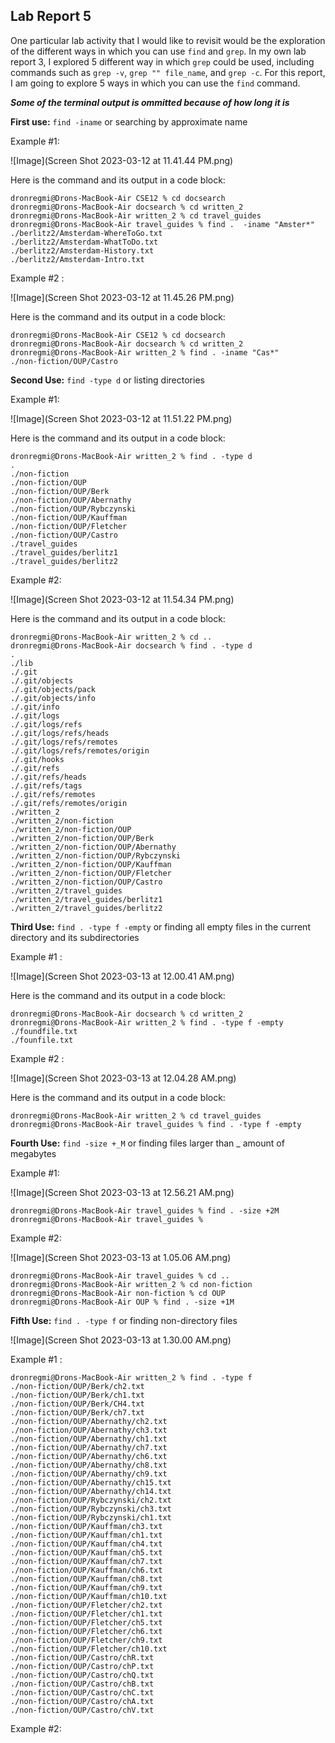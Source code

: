 __Lab Report 5__
---
One particular lab activity that I would like to revisit would be the exploration of the different ways in which you can use `find` and `grep`. In my 
own lab report 3, I explored 5 different way in which `grep` could be used, including commands such as `grep -v`, `grep "" file_name`, and `grep -c`.
For this report, I am going to explore 5 ways in which you can use the `find` command.

***Some of the terminal output is ommitted because of how long it is***

__First use:__  `find -iname` or searching by approximate name

Example #1:

![Image](Screen Shot 2023-03-12 at 11.41.44 PM.png)

Here is the command and its output in a code block:

```
dronregmi@Drons-MacBook-Air CSE12 % cd docsearch            
dronregmi@Drons-MacBook-Air docsearch % cd written_2            
dronregmi@Drons-MacBook-Air written_2 % cd travel_guides        
dronregmi@Drons-MacBook-Air travel_guides % find .  -iname "Amster*"
./berlitz2/Amsterdam-WhereToGo.txt
./berlitz2/Amsterdam-WhatToDo.txt
./berlitz2/Amsterdam-History.txt
./berlitz2/Amsterdam-Intro.txt
```

Example #2 :

![Image](Screen Shot 2023-03-12 at 11.45.26 PM.png)

Here is the command and its output in a code block:
```
dronregmi@Drons-MacBook-Air CSE12 % cd docsearch            
dronregmi@Drons-MacBook-Air docsearch % cd written_2 
dronregmi@Drons-MacBook-Air written_2 % find . -iname "Cas*"
./non-fiction/OUP/Castro
```

__Second Use:__ `find -type d` or listing directories

Example #1:

![Image](Screen Shot 2023-03-12 at 11.51.22 PM.png)

Here is the command and its output in a code block:
```
dronregmi@Drons-MacBook-Air written_2 % find . -type d          
.
./non-fiction
./non-fiction/OUP
./non-fiction/OUP/Berk
./non-fiction/OUP/Abernathy
./non-fiction/OUP/Rybczynski
./non-fiction/OUP/Kauffman
./non-fiction/OUP/Fletcher
./non-fiction/OUP/Castro
./travel_guides
./travel_guides/berlitz1
./travel_guides/berlitz2
```

Example #2:

![Image](Screen Shot 2023-03-12 at 11.54.34 PM.png)

Here is the command and its output in a code block:

```
dronregmi@Drons-MacBook-Air written_2 % cd ..               
dronregmi@Drons-MacBook-Air docsearch % find . -type d
.
./lib
./.git
./.git/objects
./.git/objects/pack
./.git/objects/info
./.git/info
./.git/logs
./.git/logs/refs
./.git/logs/refs/heads
./.git/logs/refs/remotes
./.git/logs/refs/remotes/origin
./.git/hooks
./.git/refs
./.git/refs/heads
./.git/refs/tags
./.git/refs/remotes
./.git/refs/remotes/origin
./written_2
./written_2/non-fiction
./written_2/non-fiction/OUP
./written_2/non-fiction/OUP/Berk
./written_2/non-fiction/OUP/Abernathy
./written_2/non-fiction/OUP/Rybczynski
./written_2/non-fiction/OUP/Kauffman
./written_2/non-fiction/OUP/Fletcher
./written_2/non-fiction/OUP/Castro
./written_2/travel_guides
./written_2/travel_guides/berlitz1
./written_2/travel_guides/berlitz2
```

__Third Use:__ `find . -type f -empty` or finding all empty files in the current directory and its subdirectories

Example #1 :

![Image](Screen Shot 2023-03-13 at 12.00.41 AM.png)

Here is the command and its output in a code block:

```
dronregmi@Drons-MacBook-Air docsearch % cd written_2 
dronregmi@Drons-MacBook-Air written_2 % find . -type f -empty   
./foundfile.txt
./founfile.txt
```

Example #2 :

![Image](Screen Shot 2023-03-13 at 12.04.28 AM.png)

Here is the command and its output in a code block:

```
dronregmi@Drons-MacBook-Air written_2 % cd travel_guides 
dronregmi@Drons-MacBook-Air travel_guides % find . -type f -empty
```

__Fourth Use:__ `find -size +_M` or finding files larger than _ amount of megabytes

Example #1:

![Image](Screen Shot 2023-03-13 at 12.56.21 AM.png)


```
dronregmi@Drons-MacBook-Air travel_guides % find . -size +2M 
dronregmi@Drons-MacBook-Air travel_guides % 
```

Example #2:

![Image](Screen Shot 2023-03-13 at 1.05.06 AM.png)

```
dronregmi@Drons-MacBook-Air travel_guides % cd ..
dronregmi@Drons-MacBook-Air written_2 % cd non-fiction 
dronregmi@Drons-MacBook-Air non-fiction % cd OUP 
dronregmi@Drons-MacBook-Air OUP % find . -size +1M
```

__Fifth Use:__ `find . -type f` or finding non-directory files

![Image](Screen Shot 2023-03-13 at 1.30.00 AM.png)

Example #1 : 

```
dronregmi@Drons-MacBook-Air written_2 % find . -type f
./non-fiction/OUP/Berk/ch2.txt
./non-fiction/OUP/Berk/ch1.txt
./non-fiction/OUP/Berk/CH4.txt
./non-fiction/OUP/Berk/ch7.txt
./non-fiction/OUP/Abernathy/ch2.txt
./non-fiction/OUP/Abernathy/ch3.txt
./non-fiction/OUP/Abernathy/ch1.txt
./non-fiction/OUP/Abernathy/ch7.txt
./non-fiction/OUP/Abernathy/ch6.txt
./non-fiction/OUP/Abernathy/ch8.txt
./non-fiction/OUP/Abernathy/ch9.txt
./non-fiction/OUP/Abernathy/ch15.txt
./non-fiction/OUP/Abernathy/ch14.txt
./non-fiction/OUP/Rybczynski/ch2.txt
./non-fiction/OUP/Rybczynski/ch3.txt
./non-fiction/OUP/Rybczynski/ch1.txt
./non-fiction/OUP/Kauffman/ch3.txt
./non-fiction/OUP/Kauffman/ch1.txt
./non-fiction/OUP/Kauffman/ch4.txt
./non-fiction/OUP/Kauffman/ch5.txt
./non-fiction/OUP/Kauffman/ch7.txt
./non-fiction/OUP/Kauffman/ch6.txt
./non-fiction/OUP/Kauffman/ch8.txt
./non-fiction/OUP/Kauffman/ch9.txt
./non-fiction/OUP/Kauffman/ch10.txt
./non-fiction/OUP/Fletcher/ch2.txt
./non-fiction/OUP/Fletcher/ch1.txt
./non-fiction/OUP/Fletcher/ch5.txt
./non-fiction/OUP/Fletcher/ch6.txt
./non-fiction/OUP/Fletcher/ch9.txt
./non-fiction/OUP/Fletcher/ch10.txt
./non-fiction/OUP/Castro/chR.txt
./non-fiction/OUP/Castro/chP.txt
./non-fiction/OUP/Castro/chQ.txt
./non-fiction/OUP/Castro/chB.txt
./non-fiction/OUP/Castro/chC.txt
./non-fiction/OUP/Castro/chA.txt
./non-fiction/OUP/Castro/chV.txt

```

Example #2:
